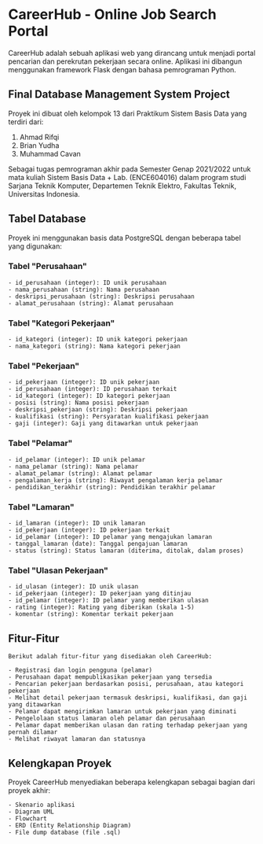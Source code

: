 # CareerHub - Online Job Search Portal

CareerHub adalah sebuah aplikasi web yang dirancang untuk menjadi portal pencarian dan perekrutan pekerjaan secara online. Aplikasi ini dibangun menggunakan framework Flask dengan bahasa pemrograman Python.

## Final Database Management System Project
Proyek ini dibuat oleh kelompok 13 dari Praktikum Sistem Basis Data yang terdiri dari:

1. Ahmad Rifqi
2. Brian Yudha
3. Muhammad Cavan
 
Sebagai tugas pemrograman akhir pada Semester Genap 2021/2022 untuk mata kuliah Sistem Basis Data + Lab.
(ENCE604016) dalam program studi Sarjana Teknik Komputer, Departemen Teknik Elektro, Fakultas Teknik, Universitas Indonesia.

## Tabel Database

Proyek ini menggunakan basis data PostgreSQL dengan beberapa tabel yang digunakan:

### Tabel "Perusahaan"
```
- id_perusahaan (integer): ID unik perusahaan
- nama_perusahaan (string): Nama perusahaan
- deskripsi_perusahaan (string): Deskripsi perusahaan
- alamat_perusahaan (string): Alamat perusahaan
```

### Tabel "Kategori Pekerjaan"
```
- id_kategori (integer): ID unik kategori pekerjaan
- nama_kategori (string): Nama kategori pekerjaan
```

### Tabel "Pekerjaan"
```
- id_pekerjaan (integer): ID unik pekerjaan
- id_perusahaan (integer): ID perusahaan terkait
- id_kategori (integer): ID kategori pekerjaan
- posisi (string): Nama posisi pekerjaan
- deskripsi_pekerjaan (string): Deskripsi pekerjaan
- kualifikasi (string): Persyaratan kualifikasi pekerjaan
- gaji (integer): Gaji yang ditawarkan untuk pekerjaan
```

### Tabel "Pelamar"
```
- id_pelamar (integer): ID unik pelamar
- nama_pelamar (string): Nama pelamar
- alamat_pelamar (string): Alamat pelamar
- pengalaman_kerja (string): Riwayat pengalaman kerja pelamar
- pendidikan_terakhir (string): Pendidikan terakhir pelamar
```

### Tabel "Lamaran"
```
- id_lamaran (integer): ID unik lamaran
- id_pekerjaan (integer): ID pekerjaan terkait
- id_pelamar (integer): ID pelamar yang mengajukan lamaran
- tanggal_lamaran (date): Tanggal pengajuan lamaran
- status (string): Status lamaran (diterima, ditolak, dalam proses)
```

### Tabel "Ulasan Pekerjaan"
```
- id_ulasan (integer): ID unik ulasan
- id_pekerjaan (integer): ID pekerjaan yang ditinjau
- id_pelamar (integer): ID pelamar yang memberikan ulasan
- rating (integer): Rating yang diberikan (skala 1-5)
- komentar (string): Komentar terkait pekerjaan
```

## Fitur-Fitur
```
Berikut adalah fitur-fitur yang disediakan oleh CareerHub:

- Registrasi dan login pengguna (pelamar)
- Perusahaan dapat mempublikasikan pekerjaan yang tersedia
- Pencarian pekerjaan berdasarkan posisi, perusahaan, atau kategori pekerjaan
- Melihat detail pekerjaan termasuk deskripsi, kualifikasi, dan gaji yang ditawarkan
- Pelamar dapat mengirimkan lamaran untuk pekerjaan yang diminati
- Pengelolaan status lamaran oleh pelamar dan perusahaan
- Pelamar dapat memberikan ulasan dan rating terhadap pekerjaan yang pernah dilamar
- Melihat riwayat lamaran dan statusnya
```

## Kelengkapan Proyek

Proyek CareerHub menyediakan beberapa kelengkapan sebagai bagian dari proyek akhir:
```
- Skenario aplikasi
- Diagram UML
- Flowchart
- ERD (Entity Relationship Diagram)
- File dump database (file .sql)
```
